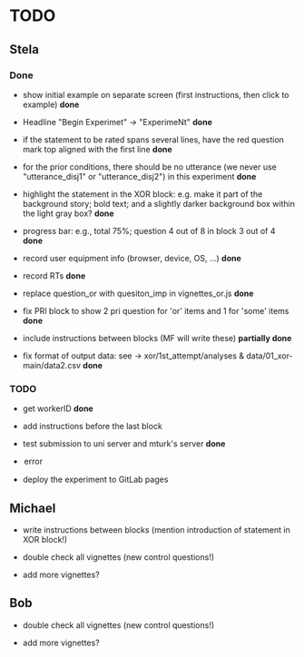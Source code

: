 # TODO



## Stela


### Done

- show initial example on separate screen (first instructions, then click to example) **done**

- Headline "Begin Experimet" -> "ExperimeNt" **done**

- if the statement to be rated spans several lines, have the red question mark top aligned with the first line **done**

- for the prior conditions, there should be no utterance (we never use "utterance_disj1" or "utterance_disj2") in this experiment **done**

- highlight the statement in the XOR block: e.g. make it part of the background story; bold text; and a slightly darker background box within the light gray box? **done**

- progress bar: e.g., total 75%; question 4 out of 8 in block 3 out of 4 **done**

- record user equipment info (browser, device, OS, ...) **done**

- record RTs **done**

- replace question_or with quesiton_imp in vignettes_or.js **done**

- fix PRI block to show 2 pri question for 'or' items and 1 for 'some' items **done**

- include instructions between blocks (MF will write these) **partially done**

- fix format of output data: see -> xor/1st_attempt/analyses & data/01_xor-main/data2.csv  **done**



### TODO

- get workerID **done**

- add instructions before the last block

- test submission to uni server and mturk's server **done**

- <option selected> error

- deploy the experiment to GitLab pages



## Michael

- write instructions between blocks (mention introduction of statement in XOR block!)

- double check all vignettes (new control questions!)

- add more vignettes?



## Bob

- double check all vignettes (new control questions!)

- add more vignettes?
